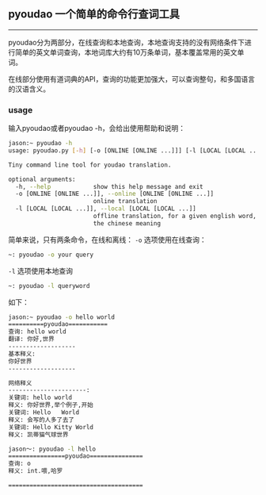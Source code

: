 ## pyoudao 一个简单的命令行查词工具
--------

pyoudao分为两部分，在线查询和本地查询，本地查询支持的没有网络条件下进行简单的英文单词查询，本地词库大约有10万条单词，基本覆盖常用的英文单词。

在线部分使用有道词典的API，查询的功能更加强大，可以查询整句，和多国语言的汉语含义。

### usage
输入pyoudao或者pyoudao -h，会给出使用帮助和说明：
``` bash
jason:~ pyoudao -h
usage: pyoudao.py [-h] [-o [ONLINE [ONLINE ...]]] [-l [LOCAL [LOCAL ...]]]

Tiny command line tool for youdao translation.

optional arguments:
  -h, --help            show this help message and exit
  -o [ONLINE [ONLINE ...]], --online [ONLINE [ONLINE ...]]
                        online translation
  -l [LOCAL [LOCAL ...]], --local [LOCAL [LOCAL ...]]
                        offline translation, for a given english word, return
                        the chinese meaning
```
简单来说，只有两条命令，在线和离线：
```-o``` 选项使用在线查询：

``` bash
~: pyoudao -o your query
```

```-l``` 选项使用本地查询
``` bash
~: pyoudao -l queryword
```

如下：

``` bash
jason:~ pyoudao -o hello world
==========pyoudao===========
查询: hello world
翻译: 你好,世界
-------------------
基本释义:
你好世界
-------------------

网络释义
----------------------:
关键词: hello world
释义: 你好世界,举个例子,开始
关键词: Hello   World
释义: 会写的人多了去了
关键词: Hello Kitty World
释义: 凯蒂猫气球世界
```

``` bash
jason～: pyoudao -l hello 
================pyoudao===============
查询: o
释义: int.喂,哈罗

======================================

```

